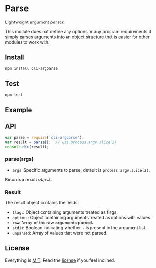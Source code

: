 # Parse

Lightweight argument parser.

This module does not define any options or any program requirements it simply parses arguments into an object structure that is easier for other modules to work with.

## Install

```
npm install cli-argparse
```

## Test

```
npm test
```

## Example

## API

```javascript
var parse = require('cli-argparse');
var result = parse();  // use process.argv.slice(2)
console.dir(result);
```

### parse(args)

* `args`: Specific arguments to parse, default is `process.argv.slice(2)`.

Returns a result object.

### Result

The result object contains the fields:

* `flags`: Object containing arguments treated as flags.
* `options`: Object containing arguments treated as options with values.
* `raw`: Array of the raw arguments parsed. 
* `stdin`: Boolean indicating whether `-` is present in the argument list.
* `unparsed`: Array of values that were not parsed.

## License

Everything is [MIT](http://en.wikipedia.org/wiki/MIT_License). Read the [license](/LICENSE) if you feel inclined.
